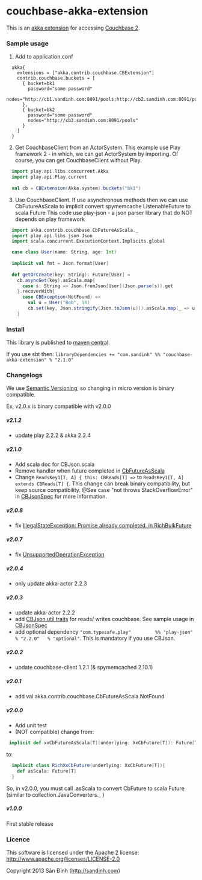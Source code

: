 couchbase-akka-extension
========================
This is an [akka extension](http://doc.akka.io/docs/akka/2.2.1/scala/extending-akka.html) for accessing [Couchbase 2](http://www.couchbase.com/).

### Sample usage
1. Add to application.conf
```
  akka{
    extensions = ["akka.contrib.couchbase.CBExtension"]
    contrib.couchbase.buckets = [
      { bucket=bk1
        password="some password"
        nodes="http://cb1.sandinh.com:8091/pools;http://cb2.sandinh.com:8091/pools"
      },
      { bucket=bk2
        password="some password"
        nodes="http://cb3.sandinh.com:8091/pools"
      }
    ]
  }
```
2. Get CouchbaseClient from an ActorSystem.
This example use Play framework 2 - in which, we can get ActorSystem by importing.
Of course, you can get CouchbaseClient without Play.
```scala
  import play.api.libs.concurrent.Akka
  import play.api.Play.current
  
  val cb = CBExtension(Akka.system).buckets("bk1")
```
3. Use CouchbaseClient.
If use asynchronous methods then we can use CbFutureAsScala
to implicit convert spymemcache ListenableFuture to scala Future
This code use play-json - a json parser library that do NOT depends on play framework
```scala
  import akka.contrib.couchbase.CbFutureAsScala._
  import play.api.libs.json.Json
  import scala.concurrent.ExecutionContext.Implicits.global

  case class User(name: String, age: Int)
  
  implicit val fmt = Json.format[User]
  
  def getOrCreate(key: String): Future[User] =
    cb.asyncGet(key).asScala.map{
      case s: String => Json.fromJson[User](Json.parse(s)).get
    }.recoverWith{
      case CBException(NotFound) =>
        val u = User("Bob", 18)
        cb.set(key, Json.stringify(Json.toJson(u))).asScala.map(_ => u)
    }
```

### Install
This library is published to [maven central](http://search.maven.org/#search%7Cgav%7C1%7Cg%3A%22com.sandinh%22%20AND%20a%3A%22couchbase-akka-extension_2.10%22).

If you use sbt then:
```libraryDependencies += "com.sandinh" %% "couchbase-akka-extension" % "2.1.0"```

### Changelogs
We use [Semantic Versioning](http://semver.org), so changing in micro version is binary compatible.

Ex, v2.0.x is binary compatible with v2.0.0

##### v2.1.2
+ update play 2.2.2 & akka 2.2.4

##### v2.1.0
+ Add scala doc for CBJson.scala
+ Remove handler when future completed in [CbFutureAsScala](https://github.com/giabao/couchbase-akka-extension/blob/master/src/main/scala/akka/contrib/couchbase/CbFutureAsScala.scala)
+ Change ```ReadsKey1[T, A] { this: CBReads[T] =>``` to ```ReadsKey1[T, A] extends CBReads[T] {```. This change can break binary compatibility, but keep source compatibility. @See case "not throws StackOverflowError" in [CBJsonSpec](https://github.com/giabao/couchbase-akka-extension/blob/master/src/test/scala/akka/contrib/couchbase/CBJsonSpec.scala) for more information.

##### v2.0.8
+ fix [IllegalStateException: Promise already completed. in RichBulkFuture](https://github.com/giabao/couchbase-akka-extension/issues/2)

##### v2.0.7
+ fix [UnsupportedOperationException](https://github.com/giabao/couchbase-akka-extension/issues/1)

##### v2.0.4
+ only update akka-actor 2.2.3

##### v2.0.3
+ update akka-actor 2.2.2
+ add [CBJson util traits](https://github.com/giabao/couchbase-akka-extension/blob/master/src/main/scala/akka/contrib/couchbase/CBJson.scala) for reads/ writes couchbase.
  See sample usage in [CBJsonSpec](https://github.com/giabao/couchbase-akka-extension/blob/master/src/test/scala/akka/contrib/couchbase/CBJsonSpec.scala)
+ add optional dependency `"com.typesafe.play"         %% "play-json"          % "2.2.0"   % "optional"`.
  This is mandatory if you use CBJson.

##### v2.0.2
+ update couchbase-client 1.2.1 (& spymemcached 2.10.1)

##### v2.0.1
+ add val akka.contrib.couchbase.CbFutureAsScala.NotFound

##### v2.0.0
+ Add unit test
+ (NOT compatible) change from:
```scala
 implicit def xxCbFutureAsScala[T](underlying: XxCbFuture[T]): Future[T]
```
to:
```scala
  implicit class RichXxCbFuture(underlying: XxCbFuture[T]){
    def asScala: Future[T]
  }
```
So, in v2.0.0, you must call .asScala to convert CbFuture to scala Future (similar to collection.JavaConverters._ )

##### v1.0.0
First stable release

### Licence
This software is licensed under the Apache 2 license:
http://www.apache.org/licenses/LICENSE-2.0

Copyright 2013 Sân Đình (http://sandinh.com)

